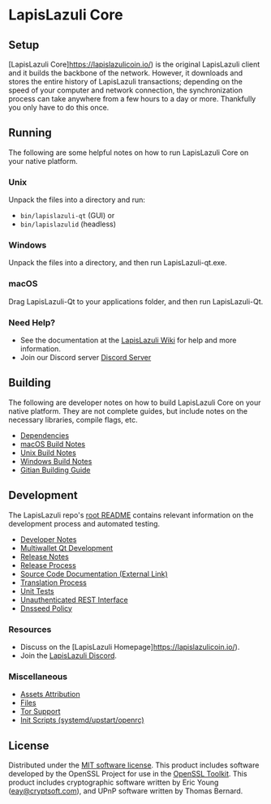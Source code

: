 LapisLazuli Core
=============

Setup
---------------------
[LapisLazuli Core]https://lapislazulicoin.io/) is the original LapisLazuli client and it builds the backbone of the network. However, it downloads and stores the entire history of LapisLazuli transactions; depending on the speed of your computer and network connection, the synchronization process can take anywhere from a few hours to a day or more. Thankfully you only have to do this once.

Running
---------------------
The following are some helpful notes on how to run LapisLazuli Core on your native platform.

### Unix

Unpack the files into a directory and run:

- `bin/lapislazuli-qt` (GUI) or
- `bin/lapislazulid` (headless)

### Windows

Unpack the files into a directory, and then run LapisLazuli-qt.exe.

### macOS

Drag LapisLazuli-Qt to your applications folder, and then run LapisLazuli-Qt.

### Need Help?

* See the documentation at the [LapisLazuli Wiki](https://github.com/lapislazulicoin/lilli.git)
for help and more information.
* Join our Discord server [Discord Server](https://discord.gg/ZKWKHXk7GP)

Building
---------------------
The following are developer notes on how to build LapisLazuli Core on your native platform. They are not complete guides, but include notes on the necessary libraries, compile flags, etc.

- [Dependencies](dependencies.md)
- [macOS Build Notes](build-osx.md)
- [Unix Build Notes](build-unix.md)
- [Windows Build Notes](build-windows.md)
- [Gitian Building Guide](gitian-building.md)

Development
---------------------
The LapisLazuli repo's [root README](/README.md) contains relevant information on the development process and automated testing.

- [Developer Notes](developer-notes.md)
- [Multiwallet Qt Development](multiwallet-qt.md)
- [Release Notes](release-notes.md)
- [Release Process](release-process.md)
- [Source Code Documentation (External Link)](https://github.com/lapislazulicoin/lilli.git)
- [Translation Process](translation_process.md)
- [Unit Tests](unit-tests.md)
- [Unauthenticated REST Interface](REST-interface.md)
- [Dnsseed Policy](dnsseed-policy.md)

### Resources
* Discuss on the [LapisLazuli Homepage]https://lapislazulicoin.io/).
* Join the [LapisLazuli Discord](https://discord.gg/ZKWKHXk7GP).

### Miscellaneous
- [Assets Attribution](assets-attribution.md)
- [Files](files.md)
- [Tor Support](tor.md)
- [Init Scripts (systemd/upstart/openrc)](init.md)

License
---------------------
Distributed under the [MIT software license](/COPYING).
This product includes software developed by the OpenSSL Project for use in the [OpenSSL Toolkit](https://www.openssl.org/). This product includes
cryptographic software written by Eric Young ([eay@cryptsoft.com](mailto:eay@cryptsoft.com)), and UPnP software written by Thomas Bernard.
